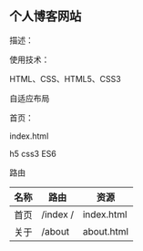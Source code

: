 ## 个人博客网站

描述：

使用技术：

HTML、CSS、HTML5、CSS3

自适应布局



首页：

index.html

h5 css3 ES6



路由

| 名称 | 路由      | 资源       |
| ---- | --------- | ---------- |
| 首页 | /index  / | index.html |
| 关于 | /about    | about.html |

















